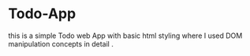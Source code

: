 # Todo-App
this is a simple Todo web App with basic html styling where I used DOM manipulation concepts in detail .
